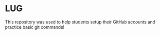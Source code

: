 # LUG
This repository was used to help students setup their GitHub accounts and practice basic git commands!
